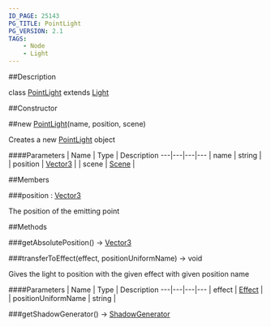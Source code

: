 ```yaml
---
ID_PAGE: 25143
PG_TITLE: PointLight
PG_VERSION: 2.1
TAGS:
    - Node
    - Light
---
```

##Description

class [PointLight](/classes/2.2-alpha/PointLight) extends [Light](/classes/2.2-alpha/Light)



##Constructor

##new [PointLight](/classes/2.2-alpha/PointLight)(name, position, scene)

Creates a new [PointLight](/classes/2.2-alpha/PointLight) object

####Parameters
 | Name | Type | Description
---|---|---|---
 | name | string | 
 | position | [Vector3](/classes/2.2-alpha/Vector3) | 
 | scene | [Scene](/classes/2.2-alpha/Scene) | 

##Members

###position : [Vector3](/classes/2.2-alpha/Vector3)

The position of the emitting point

##Methods

###getAbsolutePosition() &rarr; [Vector3](/classes/2.2-alpha/Vector3)


###transferToEffect(effect, positionUniformName) &rarr; void

Gives the light to position with the given effect with given position name

####Parameters
 | Name | Type | Description
---|---|---|---
 | effect | [Effect](/classes/2.2-alpha/Effect) | 
 | positionUniformName | string | 

###getShadowGenerator() &rarr; [ShadowGenerator](/classes/2.2-alpha/ShadowGenerator)



